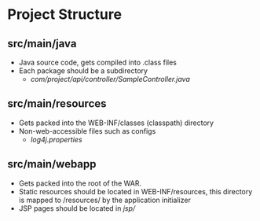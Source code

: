 # Project Structure

## src/main/java  ###
- Java source code, gets compiled into .class files
- Each package should be a subdirectory
  - _com/project/api/controller/SampleController.java_

## src/main/resources
- Gets packed into the WEB-INF/classes (classpath) directory
- Non-web-accessible files such as configs
  - _log4j.properties_

## src/main/webapp 
- Gets packed into the root of the WAR.
- Static resources should be located in WEB-INF/resources, this directory is mapped to /resources/ by the application initializer
- JSP pages should be located in _jsp/_
